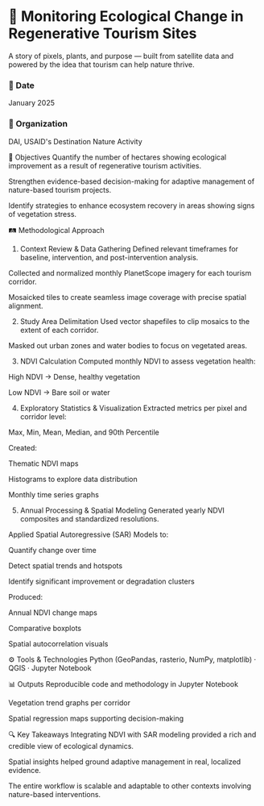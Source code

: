 # 🌿 Monitoring Ecological Change in Regenerative Tourism Sites

A story of pixels, plants, and purpose — built from satellite data and powered by the idea that tourism can help nature thrive.

### 📅 Date

January 2025

### 🏢 Organization
DAI, USAID's Destination Nature Activity

🎯 Objectives
Quantify the number of hectares showing ecological improvement as a result of regenerative tourism activities.

Strengthen evidence-based decision-making for adaptive management of nature-based tourism projects.

Identify strategies to enhance ecosystem recovery in areas showing signs of vegetation stress.

🛤️ Methodological Approach
1. Context Review & Data Gathering
Defined relevant timeframes for baseline, intervention, and post-intervention analysis.

Collected and normalized monthly PlanetScope imagery for each tourism corridor.

Mosaicked tiles to create seamless image coverage with precise spatial alignment.

2. Study Area Delimitation
Used vector shapefiles to clip mosaics to the extent of each corridor.

Masked out urban zones and water bodies to focus on vegetated areas.

3. NDVI Calculation
Computed monthly NDVI to assess vegetation health:

High NDVI → Dense, healthy vegetation

Low NDVI → Bare soil or water

4. Exploratory Statistics & Visualization
Extracted metrics per pixel and corridor level:

Max, Min, Mean, Median, and 90th Percentile

Created:

Thematic NDVI maps

Histograms to explore data distribution

Monthly time series graphs

5. Annual Processing & Spatial Modeling
Generated yearly NDVI composites and standardized resolutions.

Applied Spatial Autoregressive (SAR) Models to:

Quantify change over time

Detect spatial trends and hotspots

Identify significant improvement or degradation clusters

Produced:

Annual NDVI change maps

Comparative boxplots

Spatial autocorrelation visuals

⚙️ Tools & Technologies
Python (GeoPandas, rasterio, NumPy, matplotlib) · QGIS · Jupyter Notebook

📊 Outputs
Reproducible code and methodology in Jupyter Notebook

Vegetation trend graphs per corridor

Spatial regression maps supporting decision-making

🔍 Key Takeaways
Integrating NDVI with SAR modeling provided a rich and credible view of ecological dynamics.

Spatial insights helped ground adaptive management in real, localized evidence.

The entire workflow is scalable and adaptable to other contexts involving nature-based interventions.

